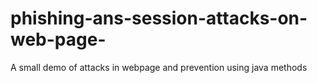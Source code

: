 # phishing-ans-session-attacks-on-web-page-
A small demo of attacks in webpage and prevention using java methods
